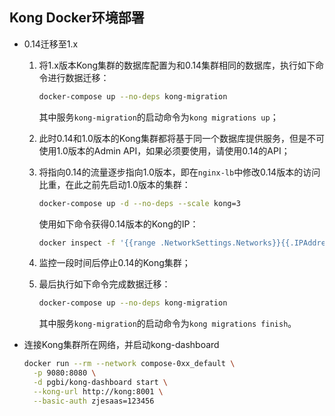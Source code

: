 ## Kong Docker环境部署

+ 0.14迁移至1.x

  1. 将1.x版本Kong集群的数据库配置为和0.14集群相同的数据库，执行如下命令进行数据迁移：

     ```bash
     docker-compose up --no-deps kong-migration
     ```

     其中服务`kong-migration`的启动命令为`kong migrations up`；

  2. 此时0.14和1.0版本的Kong集群都将基于同一个数据库提供服务，但是不可使用1.0版本的Admin API，如果必须要使用，请使用0.14的API；

  3. 将指向0.14的流量逐步指向1.0版本，即在`nginx-lb`中修改0.14版本的访问比重，在此之前先启动1.0版本的集群：

     ```bash
     docker-compose up -d --no-deps --scale kong=3
     ```

     使用如下命令获得0.14版本的Kong的IP：

     ```bash
     docker inspect -f '{{range .NetworkSettings.Networks}}{{.IPAddress}}{{end}}' container_name_or_id
     ```

  4. 监控一段时间后停止0.14的Kong集群；

  5. 最后执行如下命令完成数据迁移：

     ```bash
     docker-compose up --no-deps kong-migration
     ```

     其中服务`kong-migration`的启动命令为`kong migrations finish`。

+ 连接Kong集群所在网络，并启动kong-dashboard

  ```bash
  docker run --rm --network compose-0xx_default \
    -p 9080:8080 \
    -d pgbi/kong-dashboard start \
    --kong-url http://kong:8001 \
    --basic-auth zjesaas=123456
  ```

  


